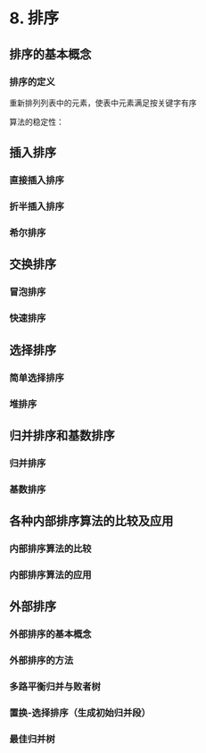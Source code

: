 # 8. 排序

## 排序的基本概念

### 排序的定义

重新排列列表中的元素，使表中元素满足按关键字有序

算法的稳定性：

## 插入排序

### 直接插入排序

### 折半插入排序

### 希尔排序

## 交换排序

### 冒泡排序

### 快速排序

## 选择排序

### 简单选择排序

### 堆排序

## 归并排序和基数排序

### 归并排序

### 基数排序

## 各种内部排序算法的比较及应用

### 内部排序算法的比较

###  内部排序算法的应用

## 外部排序

### 外部排序的基本概念

### 外部排序的方法

### 多路平衡归并与败者树

### 置换-选择排序（生成初始归并段）

### 最佳归并树